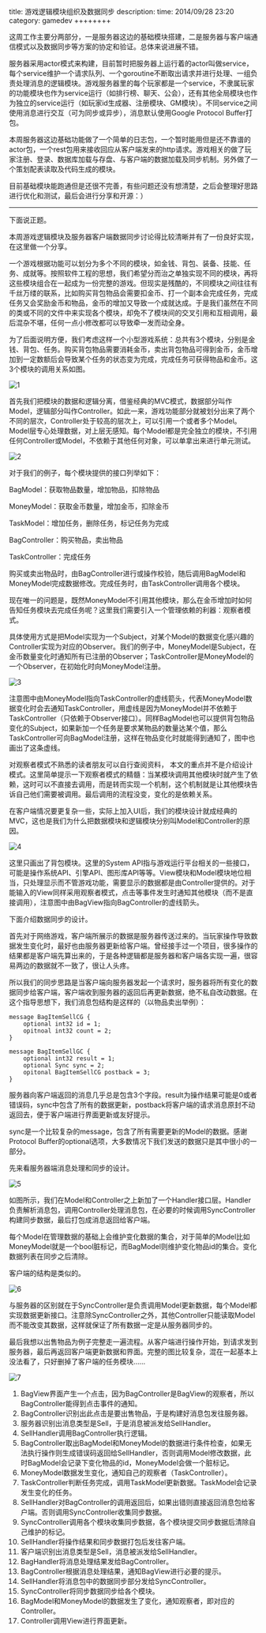 title:  游戏逻辑模块组织及数据同步
description: 
time: 2014/09/28 23:20
category: gamedev
++++++++

这周工作主要分两部分，一是服务器这边的基础模块搭建，二是服务器与客户端通信模式以及数据同步等方案的协定和验证。总体来说进展不错。

服务器采用actor模式来构建，目前暂时把服务器上运行着的actor叫做service，每个service维护一个请求队列、一个goroutine不断取出请求并进行处理、一组负责处理消息的逻辑模块。游戏服务器里的每个玩家都是一个service，不隶属玩家的功能模块也作为service运行（如排行榜、聊天、公会），还有其他全局模块也作为独立的service运行（如玩家id生成器、注册模块、GM模块）。不同service之间使用消息进行交互（可为同步或异步），消息默认使用Google Protocol Buffer打包。

本周服务器这边基础功能做了一个简单的日志包，一个暂时能用但是还不靠谱的actor包，一个rest包用来接收回应从客户端发来的http请求。游戏相关的做了玩家注册、登录、数据库加载与存盘、与客户端的数据加载及同步机制。另外做了一个策划配表读取及代码生成的模块。

目前基础模块能跑通但是还很不完善，有些问题还没有想清楚，之后会整理好思路进行优化和测试，最后会进行分享和开源：）

 ------

下面说正题。

本周游戏逻辑模块及服务器客户端数据同步讨论得比较清晰并有了一份良好实现，在这里做一个分享。

一个游戏根据功能可以划分为多个不同的模块，如金钱、背包、装备、技能、任务、成就等。按照软件工程的思想，我们希望分而治之单独实现不同的模块，再将这些模块组合在一起成为一份完整的游戏。但现实是残酷的，不同模块之间往往有千丝万缕的联系，比如购买背包物品会需要扣金币、打一个副本会完成任务，完成任务又会奖励金币和物品，金币的增加又导致一个成就达成。于是我们虽然在不同的类或不同的文件中来实现各个模块，却免不了模块间的交叉引用和互相调用，最后混杂不堪，任何一点小修改都可以导致牵一发而动全身。

 

为了后面说明方便，我们考虑这样一个小型游戏系统：总共有3个模块，分别是金钱、背包、任务。购买背包物品需要消耗金币，卖出背包物品可得到金币，金币增加到一定数额后会导致某个任务的状态变为完成，完成任务可获得物品和金币。这3个模块的调用关系如图。


![1](/assets/img/module-sync-1.png)
 

首先我们把模块的数据和逻辑分离，借鉴经典的MVC模式，数据部分叫作Model，逻辑部分叫作Controller。如此一来，游戏功能部分就被划分出来了两个不同的层次，Controller处于较高的层次上，可以引用一个或者多个Model。Model层专心处理数据，对上层无感知。每个Model都是完全独立的模块，不引用任何Controller或Model，不依赖于其他任何对象，可以单拿出来进行单元测试。

![2](/assets/img/module-sync-2.png)

对于我们的例子，每个模块提供的接口列举如下：

BagModel：获取物品数量，增加物品，扣除物品

MoneyModel：获取金币数量，增加金币，扣除金币

TaskModel：增加任务，删除任务，标记任务为完成

BagController：购买物品，卖出物品

TaskController：完成任务

购买或卖出物品时，由BagController进行或操作校验，随后调用BagModel和MoneyModel完成数据修改。完成任务时，由TaskController调用各个模块。

 

现在唯一的问题是，既然MoneyModel不引用其他模块，那么在金币增加时如何告知任务模块去完成任务呢？这里我们需要引入一个管理依赖的利器：观察者模式。

具体使用方式是把Model实现为一个Subject，对某个Model的数据变化感兴趣的Controller实现为对应的Observer。我们的例子中，MoneyModel是Subject，在金币数量变化时通知所有已注册的Observer；TaskController是MoneyModel的一个Observer，在初始化时向MoneyModel注册。

![3](/assets/img/module-sync-3.png)

注意图中由MoneyModel指向TaskController的虚线箭头，代表MoneyModel数据变化时会去通知TaskController，用虚线是因为MoneyModel并不依赖于TaskController（只依赖于Observer接口）。同样BagModel也可以提供背包物品变化的Subject，如果新加一个任务是要求某物品的数量达某个值，那么TaskController可向BagModel注册，这样在物品变化时就能得到通知了，图中也画出了这条虚线。

对观察者模式不熟悉的读者朋友可以自行查阅资料， 本文的重点并不是介绍设计模式。这里简单提示一下观察者模式的精髓：当某模块调用其他模块时就产生了依赖，这时可以不直接去调用，而是转而实现一个机制，这个机制就是让其他模块告诉自己他们需要被调用。最后调用的流程没变，变化的是依赖关系。

 

在客户端情况要更复杂一些，实际上加入UI后，我们的模块设计就成经典的MVC，这也是我们为什么把数据模块和逻辑模块分别叫Model和Controller的原因。

![4](/assets/img/module-sync-4.png)

这里只画出了背包模块。这里的System API指与游戏运行平台相关的一些接口，可能是操作系统API、引擎API、图形库API等等。View模块和Model模块地位相当，只处理显示而不管游戏功能，需要显示的数据都是由Controller提供的。对于能输入的View同样采用观察者模式，点击等事件发生时通知其他模块（而不是直接调用），注意图中由BagView指向BagController的虚线箭头。

 

下面介绍数据同步的设计。

首先对于网络游戏，客户端所展示的数据是服务器传送过来的。当玩家操作导致数据发生变化时，最好也由服务器更新给客户端。曾经接手过一个项目，很多操作的结果都是客户端先算出来的，于是各种逻辑都是服务器和客户端各实现一遍，很容易两边的数据就不一致了，很让人头疼。

所以我们的同步思路是当客户端向服务器发起一个请求时，服务器将所有变化的数据同步给客户端，客户端收到服务器的返回后再更新数据，绝不私自改动数据。在这个指导思想下，我们消息包结构是这样的（以物品卖出举例）：

```
message BagItemSellCG {
    optional int32 id = 1;
    opitnoal int32 count = 2;
}

message BagItemSellGC {
    optional int32 result = 1;
    optional Sync sync = 2;
    opitonal BagItemSellCG postback = 3;
}
```

服务器向客户端返回的消息几乎总是包含3个字段。result为操作结果可能是0或者错误码，sync中包含了所有的数据更新，postback将客户端的请求消息原封不动返回去，便于客户端进行界面更新或友好提示。

sync是一个比较复杂的message，包含了所有需要更新的Model的数据。感谢Protocol Buffer的optional选项，大多数情况下我们发送的数据只是其中很小的一部分。

先来看服务器端消息处理和同步的设计。

![5](/assets/img/module-sync-5.png)

如图所示，我们在Model和Controller之上新加了一个Handler接口层。Handler负责解析消息包，调用Controller处理消息包，在必要的时候调用SyncController构建同步数据，最后打包成消息返回给客户端。

每个Model在管理数据的基础上会维护变化数据的集合，对于简单的Model比如MoneyModel就是一个bool脏标记，而BagModel则维护变化物品id的集合。变化数据列表在同步之后清除。

 

客户端的结构是类似的。

![6](/assets/img/module-sync-6.png)

与服务器的区别就在于SyncController是负责调用Model更新数据，每个Model都实现数据更新接口。注意除SyncController之外，其他Controller只能读取Model而不能改变其数据，这样就保证了所有数据一定是从服务器同步的。

最后我想以出售物品为例子完整走一遍流程。从客户端进行操作开始，到请求发到服务器，最后再返回客户端更新数据和界面。完整的图比较复杂，混在一起基本上没法看了，只好删掉了客户端的任务模块……

![7](/assets/img/module-sync-7.png)

1. BagView界面产生一个点击，因为BagController是BagView的观察者，所以BagController能得到点击事件的通知。
2. BagController识别出此点击是要出售物品，于是构建好消息包发往服务器。
3. 服务器识别出消息类型是Sell，于是消息被派发给SellHandler。
4. SellHandler调用BagController执行逻辑。
5. BagController取出BagModel和MoneyModel的数据进行条件检查，如果无法执行操作则生成错误码返回给SellHandler，否则调用Model修改数据，此时BagModel会记录下变化物品的id，MoneyModel会做一个脏标记。
6. MoneyModel数据发生变化，通知自己的观察者（TaskController）。
7. TaskController判断任务完成，调用TaskModel更新数据。TaskModel会记录发生变化的任务。
8. SellHandler对BagController的调用返回后，如果出错则直接返回消息包给客户端。否则调用SyncController收集同步数据。
9. SyncController调用各个模块收集同步数据，各个模块提交同步数据后清除自己维护的标记。
10. SellHandler将操作结果和同步数据打包后发往客户端。
11. 客户端识别出消息类型是Sell，消息被派发给SellHandler。
12. BagHandler将消息处理结果发给BagController。
13. BagController根据消息处理结果，通知BagView进行必要的提示。
14. SellHandler将消息包中的数据同步部分发给SyncController。
15. SyncController将同步数据同步给各个模块。
16. BagModel和MoneyModel的数据发生了变化，通知观察者，即对应的Controller。
17. Controller调用View进行界面更新。